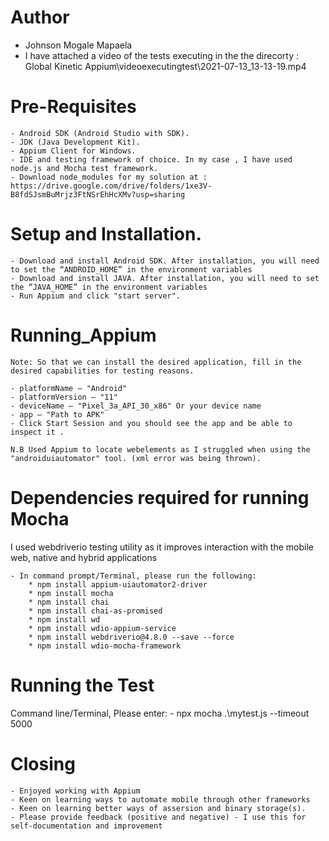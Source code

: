  # Author 
 
 - Johnson Mogale Mapaela
 - I have attached a video of the tests executing in the the direcorty : Global Kinetic Appium\videoexecutingtest\2021-07-13_13-13-19.mp4
 
 # Pre-Requisites
	- Android SDK (Android Studio with SDK).
	- JDK (Java Development Kit).
	- Appium Client for Windows.
	- IDE and testing framework of choice. In my case , I have used node.js and Mocha test framework.
	- Download node_modules for my solution at : https://drive.google.com/drive/folders/1xe3V-B8fdSJsmBuMrjz3FtNSrEhHcXMv?usp=sharing
 # Setup and Installation.

	- Download and install Android SDK. After installation, you will need to set the “ANDROID_HOME” in the environment variables
	- Download and install JAVA. After installation, you will need to set the “JAVA_HOME” in the environment variables
	- Run Appium and click "start server". 
 # Running_Appium
 
	Note: So that we can install the desired application, fill in the desired capabilities for testing reasons.

	- platformName – "Android"
	- platformVersion – "11"
	- deviceName – "Pixel_3a_API_30_x86" Or your device name
	- app – "Path to APK"
	- Click Start Session and you should see the app and be able to inspect it . 
	
	N.B Used Appium to locate webelements as I struggled when using the "androiduiautomator" tool. (xml error was being thrown).

 # Dependencies required for running Mocha

I used webdriverio testing utility as it improves interaction with the mobile web, native and hybrid applications

	- In command prompt/Terminal, please run the following:
		* npm install appium-uiautomator2-driver
		* npm install mocha
		* npm install chai
		* npm install chai-as-promised
		* npm install wd
		* npm install wdio-appium-service 
		* npm install webdriverio@4.8.0 --save --force
		* npm install wdio-mocha-framework
		
  # Running the Test

Command line/Terminal, Please enter: 
	- npx mocha .\mytest.js --timeout 5000
	
   # Closing
	- Enjoyed working with Appium
	- Keen on learning ways to automate mobile through other frameworks
	- Keen on learning better ways of assersion and binary storage(s).
	- Please provide feedback (positive and negative) - I use this for self-documentation and improvement